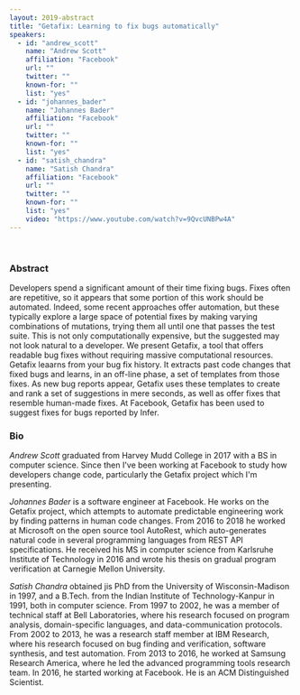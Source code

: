 ```yaml
---
layout: 2019-abstract
title: "Getafix: Learning to fix bugs automatically"
speakers:
  - id: "andrew_scott"
    name: "Andrew Scott"
    affiliation: "Facebook"
    url: ""
    twitter: ""
    known-for: ""
    list: "yes"
  - id: "johannes_bader"
    name: "Johannes Bader"
    affiliation: "Facebook"
    url: ""
    twitter: ""
    known-for: ""
    list: "yes"
  - id: "satish_chandra"
    name: "Satish Chandra"
    affiliation: "Facebook"
    url: ""
    twitter: ""
    known-for: ""
    list: "yes"
    video: "https://www.youtube.com/watch?v=9QvcUNBPw4A"
---
```


<br/>

### Abstract

Developers spend a significant amount of their time fixing bugs. Fixes often are repetitive, so it appears that some portion of this work should be automated. Indeed, some recent approaches offer automation, but these typically explore a large space of potential fixes by making varying combinations of mutations, trying them all until one that passes the test suite. This is not only computationally expensive, but the suggested may not look natural to a developer. We present Getafix, a tool that offers readable bug fixes without requiring massive computational resources. Getafix leaarns from your bug fix history. It extracts past code changes that fixed bugs and learns, in an off-line phase, a set of templates from those fixes. As new bug reports appear, Getafix uses these templates to create and rank a set of suggestions in mere seconds, as well as offer fixes that resemble human-made fixes.  At Facebook, Getafix has been used to suggest fixes for bugs reported by Infer.

### Bio

_Andrew Scott_ graduated from Harvey Mudd College in 2017 with a BS in computer science. Since then I've been working at Facebook to study how developers change code, particularly the Getafix project which I'm presenting.


_Johannes Bader_ is a software engineer at Facebook. He works on the Getafix project, which attempts to automate predictable engineering work by finding patterns in human code changes. From 2016 to 2018 he worked at Microsoft on the open source tool AutoRest, which auto-generates natural code in several programming languages from REST API specifications. He received his MS in computer science from Karlsruhe Institute of Technology in 2016 and wrote his thesis on gradual program verification at Carnegie Mellon University.


_Satish Chandra_ obtained jis PhD from the University of Wisconsin-Madison in 1997, and a B.Tech. from the Indian Institute of Technology-Kanpur in 1991, both in computer science. From 1997 to 2002, he was a member of technical staff at Bell Laboratories, where his research focused on program analysis, domain-specific languages, and data-communication protocols. From 2002 to 2013, he was a research staff member at IBM Research, where his research focused on bug finding and verification, software synthesis, and test automation. From 2013 to 2016, he worked at Samsung Research America, where he led the advanced programming tools research team. In 2016, he started working at Facebook. He is an ACM Distinguished Scientist.
